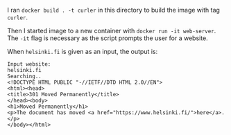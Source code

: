 I ran `docker build . -t curler` in this directory to build the image
with tag `curler`.

Then I started image to a new container with `docker run -it web-server`.
The `-it` flag is necessary as the script prompts the user for a website.

When `helsinki.fi` is given as an input, the output is:

```
Input website:
helsinki.fi
Searching..
<!DOCTYPE HTML PUBLIC "-//IETF//DTD HTML 2.0//EN">
<html><head>
<title>301 Moved Permanently</title>
</head><body>
<h1>Moved Permanently</h1>
<p>The document has moved <a href="https://www.helsinki.fi/">here</a>.</p>
</body></html>
```